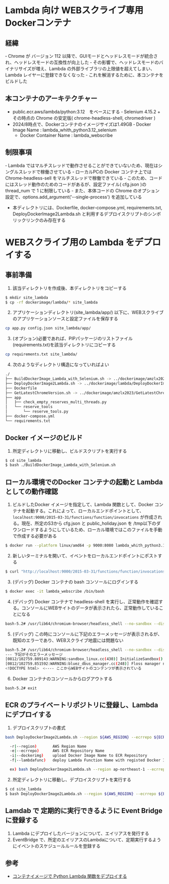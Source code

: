 # Lambda 向け WEBスクライブ専用Dockerコンテナ
## 経緯

‐ Chrome が バージョン 112 以降で、GUIモードとヘッドレスモードが統合され、ヘッドレスモードの互換性が向上した
‐ その影響で、ヘッドレスモードのバイナリサイズが増え、Lambda の外部ライブラリの上限値を超えてしまい、Lambda レイヤーに登録できなくなった
‐ これを解消するために、本コンテナをビルドした

## 本コンテナのアーキテクチャー

- public.ecr.aws/lambda/python:3.12　をベースにする
‐ Selenium 4.15.2 + その時点の Chrome の安定版( chrome-headless-shell, chromedriver )
- 2024/8時点で、Dockerコンテナのイメージサイズは1.49GB
  ‐ Docker Image Name : lambda_whith_python3.12_selenium
  - Docker Container Name : lambda_webscribe

## 制限事項

‐ Lambda ではマルチスレッドで動作させることができていないため、現在はシングルスレッドで稼働させている
  ‐ ローカルPCの Docker コンテナ上ではChrome-headless-sell をマルチスレッドで稼働できている
‐ このため、コードにはスレッド動作のためのコードがあるが、設定ファイル( cfg.json )の thread_num で 1 に制限している
‐ また、本体コードの Chrome のオプション設定で、options.add_argument('--single-process') を追加している
- 本ディレクトリには、Dockerfile, docker-compose.yml, requirements.txt, DeployDockerImage2Lambda.sh と利用するデプロイスクリプトのシンボリックリンクのみ存在する

# WEBスクライブ用の Lambda をデプロイする
## 事前準備

1. 該当ディレクトリを作成後、本ディレクトリをコピーする
```bash
$ mkdir site_lambda
$ cp -rf dockerimage/lambda/* site_lambda
```

2. アプリケーションディレクトリ(site_lambda/app/) 以下に、WEBスクライブのアプリケーションソースと設定ファイルを保存する
```bash
cp app.py config.json site_lambda/app/
```

3. (オプション)必要であれば、PIPパッケージのリストファイル(requirements.txt)を該当ディレクトリにコピーする
```bash
cp requirements.txt site_lambda/
```

4. 次のようなディレクトリ構造になっていればよい
```bash
./
├── BuildDockerImage_Lambda_with_Selenium.sh -> ../dockerimage/amzlx2023/BuildDockerImage_Lambda_with_Selenium.sh
├── DeployDockerImage2Lambda.sh -> ../dockerimage/lambda/DeployDockerImage2Lambda.sh
├── Dockerfile
├── GetLatestChromeVersion.sh -> ../dockerimage/amzlx2023/GetLatestChromeVersion.sh
├── app
│   ├── check_empty_reserves_multi_threads.py
│   └── reserve_tools
│       └── reserve_tools.py
├── docker-compose.yml
└── requirements.txt
```

## Docker イメージのビルド

1. 所定ディレクトリに移動し、ビルドスクリプトを実行する
```bash
$ cd site_lambda
$ bash ./BuildDockerImage_Lambda_with_Selenium.sh
```

## ローカル環境でのDocker コンテナの起動と Lambda としての動作確認

1. ビルドしたDocker イメージを指定して、Lambda 関数として、Docker コンテナを起動する。これによって、ローカルエンドポイントとして、
   `localhost:9000/2015-03-31/functions/function/invocations` が作成される。現在、所定のS3から cfg.json と public_holiday.json を
   /tmp以下のダウンロードするようにしているため、ローカル環境ではこのファイルを手動で作成する必要がある
```bash
$ docker run --platform linux/amd64 -p 9000:8080 lambda_whith_python3.12_selenium:latest
```

2. 新しいターミナルを開いて、イベントをローカルエンドポイントにポストする
```bash
$ curl "http://localhost:9000/2015-03-31/functions/function/invocations" -d '{}'
```

3. (デバッグ) Docker コンテナの bash コンソールにログインする
```bash
$ docker exec -it lambda_webscribe /bin/bash
```

4. (デバッグ) Docker コンテナで headless-shell を実行し、正常動作を確認する。コンソールにWEBサイトのデータが表示されたら、正常動作していることになる
```bash
bash-5.2# /usr/lib64/chromium-browser/headless_shell --no-sandbox --disable-gpu --disable-bluetooth --disable-dev-shm-usage --dump-dom https://www.google.com/
```

5. (デバッグ) この時にコンソールに下記のエラーメッセージが表示されるが、既知のエラーであり、WEBスクライブ地震には問題ない
```bash
bash-5.2# /usr/lib64/chromium-browser/headless_shell --no-sandbox --disable-gpu --disable-bluetooth --disable-dev-shm-usage --dump-dom https://www.google.com/
--- 下記がそのエラーメッセージ
[0812/102759.809143:WARNING:sandbox_linux.cc(430)] InitializeSandbox() called with multiple threads in process gpu-process.
[0812/102759.851592:WARNING:bluez_dbus_manager.cc(248)] Floss manager not present, cannot set Floss enable/disable.
<!DOCTYPE html>　<---- ここからWEBサイトのコンテンツが表示されている
```
6. Docker コンテナのコンソールからログアウトする
```bash
bash-5.2# exit
```

## ECR のプライベートリポジトリに登録し、Lambda にデプロイする

1. デプロイスクリプトの書式
```bash
bash DeployDockerImage2Lambda.sh --region ${AWS_REGION} --ecrrepo ${ECR_REPOSITORY_NAME} --dockerimg ${DOCKER_IMAGE_NAME} --lambdafunc ${LAMBDA_FUNCTION_NAME}

  -r|--region)       AWS Region Name
  -e|--ecrrepo)      AWS ECR Repository Name
  -i|--dockerimg)    upload Docker Image Name to ECR Repository
  -f|--lambdafunc)   deploy Lambda Function Name with registed Docker Image

  ex) bash DeployDockerImage2Lambda.sh --region ap-northeast-1 --ecrrepo ecr_repository_name --dockerimg dockerimage_name:tag --lambdafunc lambda_fuction_name'
```

2. 所定ディレクトリに移動し、デプロイスクリプトを実行する
```bash
$ cd site_lambda
$ bash DeployDockerImage2Lambda.sh --region ${AWS_REGION} --ecrrepo ${ECR_REPOSITORY_NAME} --dockerimg ${DOCKER_IMAGE_NAME} --lambdafunc ${LAMBDA_FUNCTION_NAME}
```

## Lamdab で 定期的に実行できるように Event Bridge に登録する

1. Lambda にデプロイしたバージョンについて、エイリアスを発行する
2. EventBridge で、所定のエイリアスのLambdaについて、定期実行するようにイベントのスケジュールルールを登録する

## 参考
- [コンテナイメージで Python Lambda 関数をデプロイする](https://docs.aws.amazon.com/ja_jp/lambda/latest/dg/python-image.html)
